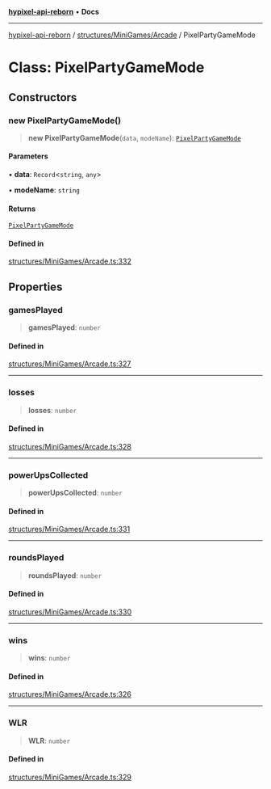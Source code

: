 [**hypixel-api-reborn**](../../../../README.md) • **Docs**

***

[hypixel-api-reborn](../../../../modules.md) / [structures/MiniGames/Arcade](../README.md) / PixelPartyGameMode

# Class: PixelPartyGameMode

## Constructors

### new PixelPartyGameMode()

> **new PixelPartyGameMode**(`data`, `modeName`): [`PixelPartyGameMode`](PixelPartyGameMode.md)

#### Parameters

• **data**: `Record`\<`string`, `any`\>

• **modeName**: `string`

#### Returns

[`PixelPartyGameMode`](PixelPartyGameMode.md)

#### Defined in

[structures/MiniGames/Arcade.ts:332](https://github.com/Kathund/REBORN-docs-TEST/blob/226e7f6a62bb6bca87ef0828ac84e9098d59f860/src/structures/MiniGames/Arcade.ts#L332)

## Properties

### gamesPlayed

> **gamesPlayed**: `number`

#### Defined in

[structures/MiniGames/Arcade.ts:327](https://github.com/Kathund/REBORN-docs-TEST/blob/226e7f6a62bb6bca87ef0828ac84e9098d59f860/src/structures/MiniGames/Arcade.ts#L327)

***

### losses

> **losses**: `number`

#### Defined in

[structures/MiniGames/Arcade.ts:328](https://github.com/Kathund/REBORN-docs-TEST/blob/226e7f6a62bb6bca87ef0828ac84e9098d59f860/src/structures/MiniGames/Arcade.ts#L328)

***

### powerUpsCollected

> **powerUpsCollected**: `number`

#### Defined in

[structures/MiniGames/Arcade.ts:331](https://github.com/Kathund/REBORN-docs-TEST/blob/226e7f6a62bb6bca87ef0828ac84e9098d59f860/src/structures/MiniGames/Arcade.ts#L331)

***

### roundsPlayed

> **roundsPlayed**: `number`

#### Defined in

[structures/MiniGames/Arcade.ts:330](https://github.com/Kathund/REBORN-docs-TEST/blob/226e7f6a62bb6bca87ef0828ac84e9098d59f860/src/structures/MiniGames/Arcade.ts#L330)

***

### wins

> **wins**: `number`

#### Defined in

[structures/MiniGames/Arcade.ts:326](https://github.com/Kathund/REBORN-docs-TEST/blob/226e7f6a62bb6bca87ef0828ac84e9098d59f860/src/structures/MiniGames/Arcade.ts#L326)

***

### WLR

> **WLR**: `number`

#### Defined in

[structures/MiniGames/Arcade.ts:329](https://github.com/Kathund/REBORN-docs-TEST/blob/226e7f6a62bb6bca87ef0828ac84e9098d59f860/src/structures/MiniGames/Arcade.ts#L329)
